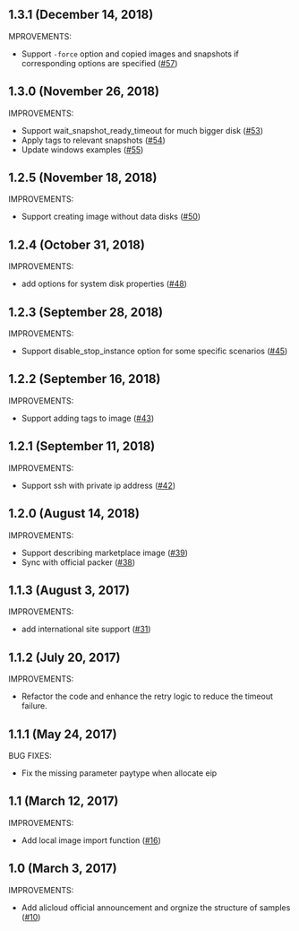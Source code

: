 ## 1.3.1 (December 14, 2018)

MPROVEMENTS:

- Support `-force` option and copied images and snapshots if corresponding options are specified ([#57](https://github.com/alibaba/packer-provider/pull/57))

## 1.3.0 (November 26, 2018)

IMPROVEMENTS:

- Support wait_snapshot_ready_timeout for much bigger disk ([#53](https://github.com/alibaba/packer-provider/pull/53))
- Apply tags to relevant snapshots ([#54](https://github.com/alibaba/packer-provider/pull/54))
- Update windows examples ([#55](https://github.com/alibaba/packer-provider/pull/55))

## 1.2.5 (November 18, 2018)

IMPROVEMENTS:

- Support creating image without data disks ([#50](https://github.com/alibaba/packer-provider/pull/50))

## 1.2.4 (October 31, 2018)

IMPROVEMENTS:

- add options for system disk properties ([#48](https://github.com/alibaba/packer-provider/pull/48))

## 1.2.3 (September 28, 2018)

IMPROVEMENTS:

- Support disable_stop_instance option for some specific scenarios ([#45](https://github.com/alibaba/packer-provider/pull/45))

## 1.2.2 (September 16, 2018)

IMPROVEMENTS:

- Support adding tags to image ([#43](https://github.com/alibaba/packer-provider/pull/43))

## 1.2.1 (September 11, 2018)

IMPROVEMENTS:

- Support ssh with private ip address ([#42](https://github.com/alibaba/packer-provider/pull/42))

## 1.2.0 (August 14, 2018)

IMPROVEMENTS:

- Support describing marketplace image ([#39](https://github.com/alibaba/packer-provider/pull/39))
- Sync with official packer ([#38](https://github.com/alibaba/packer-provider/pull/38))

## 1.1.3 (August 3, 2017)

IMPROVEMENTS:

- add international site support ([#31](https://github.com/alibaba/packer-provider/pull/31))

## 1.1.2 (July 20, 2017)

IMPROVEMENTS:

- Refactor the code and enhance the retry logic to reduce the timeout failure.

## 1.1.1 (May 24, 2017)

BUG FIXES:

- Fix the missing parameter paytype when allocate eip

## 1.1 (March 12, 2017)

IMPROVEMENTS:

- Add local image import function ([#16](https://github.com/alibaba/packer-provider/pull/16))

## 1.0 (March 3, 2017)

IMPROVEMENTS:

- Add alicloud official announcement and orgnize the structure of samples ([#10](https://github.com/alibaba/packer-provider/pull/10))
